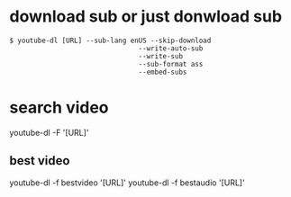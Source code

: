 #   download sub    or      just donwload sub

```
$ youtube-dl [URL] --sub-lang enUS --skip-download
                                --write-auto-sub
                                --write-sub 
                                --sub-format ass 
                                --embed-subs
```

#   search video
youtube-dl -F '[URL]'

##  best video
youtube-dl -f bestvideo '[URL]'
youtube-dl -f bestaudio '[URL]'

#
